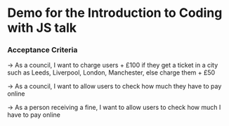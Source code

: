 # Demo for the Introduction to Coding with JS talk 

### Acceptance Criteria 
-> As a council, I want to charge users + £100 if they get a ticket in a city such as Leeds, Liverpool, London, Manchester, else charge them + £50

-> As a council, I want to allow users to check how much they have to pay online

-> As a person receiving a fine, I want to allow users to check how much I have to pay online




